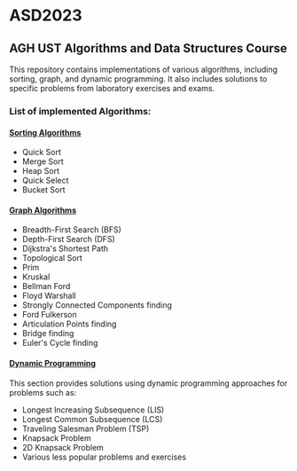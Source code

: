 # ASD2023

## AGH UST Algorithms and Data Structures Course

This repository contains implementations of various algorithms, including sorting, graph, and dynamic programming. It also includes solutions to specific problems from laboratory exercises and exams.

### List of implemented Algorithms:

#### [Sorting Algorithms](/asd_sortowania)
- Quick Sort
- Merge Sort
- Heap Sort
- Quick Select
- Bucket Sort

#### [Graph Algorithms](asd_grafy)
- Breadth-First Search (BFS)
- Depth-First Search (DFS)
- Dijkstra's Shortest Path
- Topological Sort
- Prim
- Kruskal
- Bellman Ford
- Floyd Warshall
- Strongly Connected Components finding
- Ford Fulkerson
- Articulation Points finding
- Bridge finding
- Euler's Cycle finding


#### [Dynamic Programming](asd_dynamiki)
This section provides solutions using dynamic programming approaches for problems such as:
- Longest Increasing Subsequence (LIS)
- Longest Common Subsequence (LCS)
- Traveling Salesman Problem (TSP)
- Knapsack Problem
- 2D Knapsack Problem
- Various less popular problems and exercises
